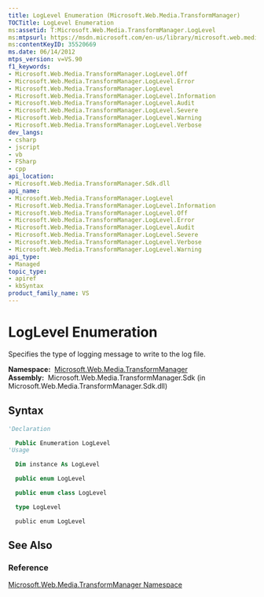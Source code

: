 ```yaml
---
title: LogLevel Enumeration (Microsoft.Web.Media.TransformManager)
TOCTitle: LogLevel Enumeration
ms:assetid: T:Microsoft.Web.Media.TransformManager.LogLevel
ms:mtpsurl: https://msdn.microsoft.com/en-us/library/microsoft.web.media.transformmanager.loglevel(v=VS.90)
ms:contentKeyID: 35520669
ms.date: 06/14/2012
mtps_version: v=VS.90
f1_keywords:
- Microsoft.Web.Media.TransformManager.LogLevel.Off
- Microsoft.Web.Media.TransformManager.LogLevel.Error
- Microsoft.Web.Media.TransformManager.LogLevel
- Microsoft.Web.Media.TransformManager.LogLevel.Information
- Microsoft.Web.Media.TransformManager.LogLevel.Audit
- Microsoft.Web.Media.TransformManager.LogLevel.Severe
- Microsoft.Web.Media.TransformManager.LogLevel.Warning
- Microsoft.Web.Media.TransformManager.LogLevel.Verbose
dev_langs:
- csharp
- jscript
- vb
- FSharp
- cpp
api_location:
- Microsoft.Web.Media.TransformManager.Sdk.dll
api_name:
- Microsoft.Web.Media.TransformManager.LogLevel
- Microsoft.Web.Media.TransformManager.LogLevel.Information
- Microsoft.Web.Media.TransformManager.LogLevel.Off
- Microsoft.Web.Media.TransformManager.LogLevel.Error
- Microsoft.Web.Media.TransformManager.LogLevel.Audit
- Microsoft.Web.Media.TransformManager.LogLevel.Severe
- Microsoft.Web.Media.TransformManager.LogLevel.Verbose
- Microsoft.Web.Media.TransformManager.LogLevel.Warning
api_type:
- Managed
topic_type:
- apiref
- kbSyntax
product_family_name: VS
---
```


# LogLevel Enumeration

Specifies the type of logging message to write to the log file.

**Namespace:**  [Microsoft.Web.Media.TransformManager](microsoft-web-media-transformmanager-namespace.md)  
**Assembly:**  Microsoft.Web.Media.TransformManager.Sdk (in Microsoft.Web.Media.TransformManager.Sdk.dll)

## Syntax

```vb
'Declaration

  Public Enumeration LogLevel
'Usage

  Dim instance As LogLevel
```

```csharp
  public enum LogLevel
```

```cpp
  public enum class LogLevel
```

``` fsharp
  type LogLevel
```

```jscript
  public enum LogLevel
```

## See Also

### Reference

[Microsoft.Web.Media.TransformManager Namespace](microsoft-web-media-transformmanager-namespace.md)

